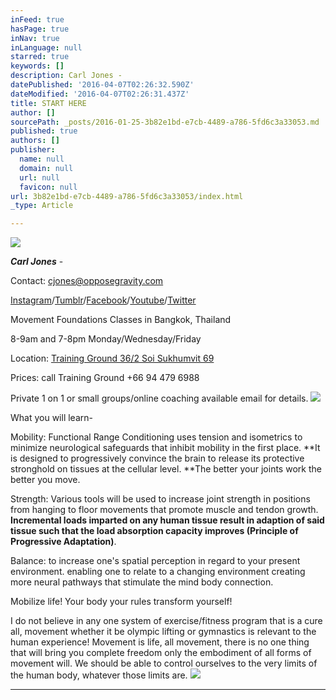 ```yaml
---
inFeed: true
hasPage: true
inNav: true
inLanguage: null
starred: true
keywords: []
description: Carl Jones -
datePublished: '2016-04-07T02:26:32.590Z'
dateModified: '2016-04-07T02:26:31.437Z'
title: START HERE
author: []
sourcePath: _posts/2016-01-25-3b82e1bd-e7cb-4489-a786-5fd6c3a33053.md
published: true
authors: []
publisher:
  name: null
  domain: null
  url: null
  favicon: null
url: 3b82e1bd-e7cb-4489-a786-5fd6c3a33053/index.html
_type: Article

---
```

![](https://the-grid-user-content.s3-us-west-2.amazonaws.com/c513a3d9-3943-4029-afac-35ada8eb2fc8.jpg)

_**Carl Jones**_ -

Contact: [cjones@opposegravity.com][0]

[Instagram][1]/[Tumblr][2]/[Facebook][3]/[Youtube][4]/[Twitter][5]

Movement Foundations Classes in Bangkok, Thailand

8-9am and 7-8pm Monday/Wednesday/Friday

Location: [Training Ground 36/2 Soi Sukhumvit 69 ][6]

Prices: call Training Ground +66 94 479 6988

Private 1 on 1 or small groups/online coaching available email for details. ![](https://the-grid-user-content.s3-us-west-2.amazonaws.com/66c63763-9b6c-4da1-9e2d-f86c729e9a55.jpg)

What you will learn- 

Mobility: Functional Range Conditioning uses tension and isometrics to minimize neurological safeguards that inhibit mobility in the first place.  **It is designed to progressively convince the brain to release its protective stronghold on tissues at the cellular level. **The better your joints work the better you move.

Strength: Various tools will be used to increase joint strength in positions from hanging to floor movements that promote muscle and tendon growth. **Incremental loads imparted on any human tissue result in adaption of said tissue such that the load absorption capacity improves (Principle of Progressive Adaptation)**.

Balance: to increase one's spatial perception in regard to your present environment. enabling one to relate to a changing environment creating more neural pathways that stimulate the mind body connection. 

Mobilize life! Your body your rules transform yourself!

I do not believe in any one system of exercise/fitness program that is a cure all, movement whether it be olympic lifting or gymnastics is relevant to the human experience! Movement is life, all movement, there  is no one thing that will bring you complete freedom only the embodiment of all forms of movement will. We should be able to control ourselves to the very limits of the human body, whatever those limits are.
![](https://the-grid-user-content.s3-us-west-2.amazonaws.com/7d1154dd-640d-4ce6-b747-23e4240f0ec9.jpg)

****

[][7]



[0]: mailto:cjones@opposegravity.com
[1]: https://www.instagram.com/opposegravity/
[2]: http://oppose-gravity.tumblr.com/archive
[3]: https://www.facebook.com/OpposeGravity/?view_public_for=157071377788234
[4]: https://www.youtube.com/channel/UCoxEchyJ1KZTiCN5UTy7EDA
[5]: https://twitter.com/OpposeGravity
[6]: https://www.google.com/maps/place/Training+Ground+Bangkok/@13.71637,100.5900823,17z/data=!3m1!4b1!4m2!3m1!1s0x0:0x988bae2e8f8601b5
[7]: https://www.facebook.com/sharer/sharer.php?u=https%3A//www.facebook.com/OpposeGravity